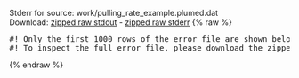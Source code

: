 Stderr for source:  work/pulling_rate_example.plumed.dat   
Download: [zipped raw stdout](pulling_rate_example.plumed.dat.plumed.stdout.txt.zip) - [zipped raw stderr](pulling_rate_example.plumed.dat.plumed.stderr.txt.zip) 
{% raw %}
<pre>
#! Only the first 1000 rows of the error file are shown below
#! To inspect the full error file, please download the zipped raw stderr file above
</pre>
{% endraw %}

